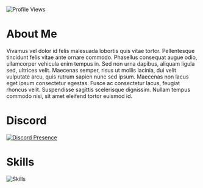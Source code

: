<!-- Site Ziyaretçi Sayacı -->
<p>
  <img src="https://komarev.com/ghpvc/?username=aoz-dev&color=red&style=plastic" alt="Profile Views" />
</p>


# About Me
<p>
Vivamus vel dolor id felis malesuada lobortis quis vitae tortor. Pellentesque tincidunt felis vitae ante ornare commodo. Phasellus consequat augue odio, ullamcorper vehicula enim tempus in. Sed non urna dapibus, aliquam ligula sed, ultrices velit. Maecenas semper, risus ut mollis lacinia, dui velit vulputate arcu, quis rutrum sapien nunc sed ipsum. Maecenas non lacus eget ipsum consectetur egestas. Fusce ac consectetur lacus, feugiat rhoncus velit. Suspendisse sagittis scelerisque dignissim. Nullam tempus commodo nisi, sit amet eleifend tortor euismod id.
</p>


# Discord
<p>
  <a href="https://discord.com/users/1392225551401488526">
    <img src="https://lanyard.cnrad.dev/api/1392225551401488526?borderRadius=20px&idleMessage=Probably%20coding..." alt="Discord Presence" />
  </a>
</p>


# Skills
<p>
  <img src="https://skillicons.dev/icons?i=html,css,bootstrap,js" alt="Skills" />
</p>
